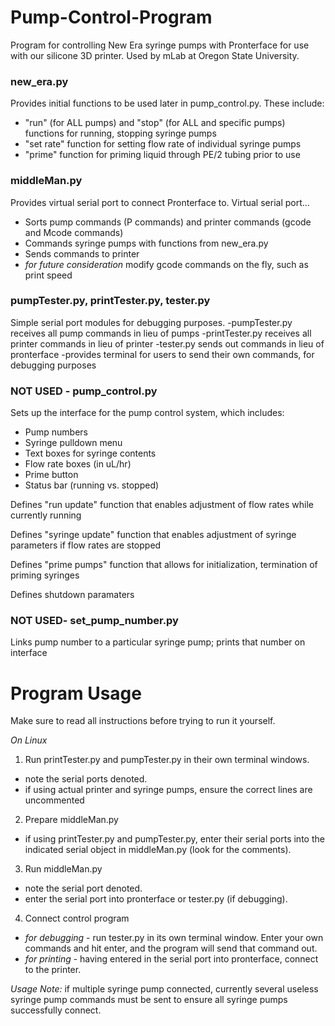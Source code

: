 # Pump-Control-Program
Program for controlling New Era syringe pumps with Pronterface for use with our silicone 3D printer. Used by mLab at Oregon State University.

### new_era.py
Provides initial functions to be used later in pump_control.py. These include:
  - "run" (for ALL pumps) and "stop" (for ALL and specific pumps) functions for running, stopping syringe pumps
  - "set rate" function for setting flow rate of individual syringe pumps
  - "prime" function for priming liquid through PE/2 tubing prior to use
  
### middleMan.py
Provides virtual serial port to connect Pronterface to. Virtual serial port...
  - Sorts pump commands (P commands) and printer commands (gcode and Mcode commands)
  - Commands syringe pumps with functions from new_era.py
  - Sends commands to printer
  - *for future consideration* modify gcode commands on the fly, such as print speed
  
### pumpTester.py, printTester.py, tester.py
Simple serial port modules for debugging purposes.
  -pumpTester.py receives all pump commands in lieu of pumps
  -printTester.py receives all printer commands in lieu of printer
  -tester.py sends out commands in lieu of pronterface
      -provides terminal for users to send their own commands, for debugging purposes

### NOT USED - pump_control.py
Sets up the interface for the pump control system, which includes:
  - Pump numbers
  - Syringe pulldown menu
  - Text boxes for syringe contents
  - Flow rate boxes (in uL/hr)
  - Prime button
  - Status bar (running vs. stopped)

Defines "run update" function that enables adjustment of flow rates while currently running

Defines "syringe update" function that enables adjustment of syringe parameters if flow rates are stopped

Defines "prime pumps" function that allows for initialization, termination of priming syringes

Defines shutdown paramaters

### NOT USED- set_pump_number.py

Links pump number to a particular syringe pump; prints that number on interface

# Program Usage
Make sure to read all instructions before trying to run it yourself.

*On Linux*

1. Run printTester.py and pumpTester.py in their own terminal windows.
  * note the serial ports denoted.
  * if using actual printer and syringe pumps, ensure the correct lines are uncommented
2. Prepare middleMan.py
  * if using printTester.py and pumpTester.py, enter their serial ports into the indicated serial object in middleMan.py (look for the comments).
3. Run middleMan.py
  * note the serial port denoted. 
  * enter the serial port into pronterface or tester.py (if debugging).
4. Connect control program
  * *for debugging* - run tester.py in its own terminal window. Enter your own commands and hit enter, and the program will send that command out.
  * *for printing* - having entered in the serial port into pronterface, connect to the printer.

*Usage Note:* if multiple syringe pump connected, currently several useless syringe pump commands must be sent to ensure all syringe pumps successfully connect.
